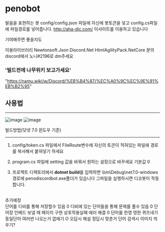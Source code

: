 # penobot
발음을 표현하는 봇
config/config.json 파일에 자신에 봇토큰을 넣고 config.cs파일에 파일경로를 넣어줍니다.
http://aha-dic.com/ 이사이트를 이용하고 있습니다

기여해주면 좋을지도

이용라이브러리
Newtonsoft.Json
Discord.Net
HtmlAgilityPack.NetCore
문의 discord에서 노니#2196로 dm주세요

### '빌드전에 나무위키 보고가세요'
"https://namu.wiki/w/Discord/%EB%B4%87/%EC%A0%9C%EC%9E%91%EB%B2%95"
</br>
## 사용법
***
![image](https://cdn.discordapp.com/attachments/990865868139425842/1069284753490059294/image.png)
![image](https://cdn.discordapp.com/attachments/919471254669496331/1069968003418034226/image.png)
</br>

빌드방법(닷넷 7.0 윈도우 기준)
***

1. config/token.cs 파일에서 FileRoute변수에
자신의 토큰이 적혀있는 파일에 경로를 복사해서 붙혀넣기 하세요

2. program.cs 파일에 setting 값을 바꿔서 원하는 설정으로 바꾸세요 기본값 0

3. 프로젝트 디렉토리에서 <b>dotnet build</b>를 입력하면 \bin\Debug\net7.0-windows 경로에 penodiscordbot.exe폴더가 있습니다 그파일을 실행하시면 디코봇이 작동합니다.
</br>
추가예정 
</br>
단어를 디비를 통해 저장할수 있음 0
디비에 있는 단어들을 통해 문제를 풀수 있음 0
단어장 인베드 보낼 때 페이지 구현
상호작용실패 에러 해결 0
단어를 한영 영한 퀴즈네기
동일단어 여러번 나오는거 없에기 O
오답시 해설 정답시 맞춘거
단어 검색시 이미지 띄우기?